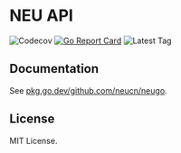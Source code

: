 # NEU API

![Codecov](https://img.shields.io/codecov/c/github/neucn/neugo?style=flat-square)
[![Go Report Card](https://goreportcard.com/badge/github.com/neucn/neugo?style=flat-square)](https://goreportcard.com/report/github.com/neucn/neugo)
![Latest Tag](https://img.shields.io/github/v/tag/neucn/neugo?label=version&style=flat-square)

## Documentation

See [pkg.go.dev/github.com/neucn/neugo](https://pkg.go.dev/github.com/neucn/neugo).

## License

MIT License.